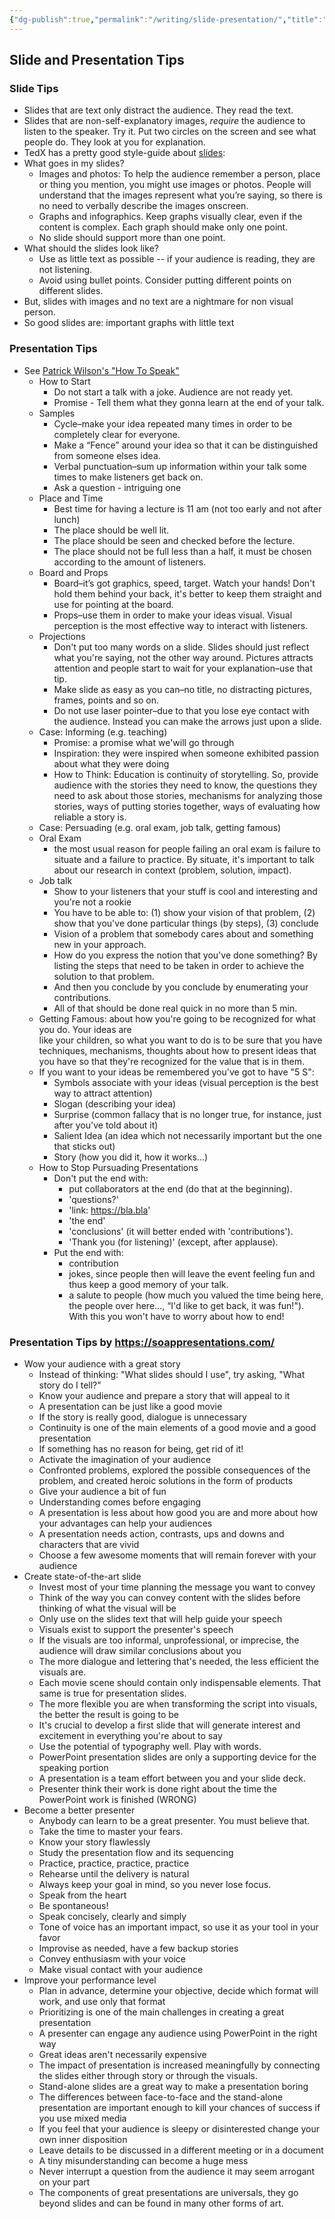 ```yaml
---
{"dg-publish":true,"permalink":"/writing/slide-presentation/","title":"slide-presentation","created":"2023-03-04T05:17:43.001+07:00","updated":"2025-08-07T06:03:02.572+07:00"}
---
```



## Slide and Presentation Tips

### Slide Tips

- Slides that are text only distract the audience. They read the text.
- Slides that are non-self-explanatory images, _require_ the audience to listen to the speaker. Try it. Put two circles on the screen and see what people do. They look at you for explanation.
- TedX has a pretty good style-guide about [slides](https://storage.ted.com/tedx/manuals/tedx_speaker_guide.pdf):
- What goes in my slides?
    - Images and photos: To help the audience remember a person, place or thing you mention, you might use images or photos. People will understand that the images represent what you’re saying, so there is no need to verbally describe the images onscreen.
    - Graphs and infographics. Keep graphs visually clear, even if the content is complex. Each graph should make only one point.
    - No slide should support more than one point.
- What should the slides look like?
    - Use as little text as possible -- if your audience is reading, they are not listening.
    - Avoid using bullet points. Consider putting different points on different slides.
- But, slides with images and no text are a nightmare for non visual person.
- So good slides are: important graphs with little text

### Presentation Tips

- See [Patrick Wilson's "How To Speak"](https://www.youtube.com/watch?v=Unzc731iCUY)
    - How to Start
        - Do not start a talk with a joke. Audience are not ready yet.
        - Promise - Tell them what they gonna learn at the end of your talk.
    - Samples
        - Cycle–make your idea repeated many times in order to be completely clear for everyone.
        - Make a “Fence” around your idea so that it can be distinguished from someone elses idea.
        - Verbal punctuation–sum up information within your talk some times to make listeners get back on.
        - Ask a question - intriguing one
    - Place and Time
        - Best time for having a lecture is 11 am (not too early and not after lunch)
        - The place should be well lit.
        - The place should be seen and checked before the lecture.
        - The place should not be full less than a half, it must be chosen according to the amount of listeners.
    - Board and Props
        - Board–it’s got graphics, speed, target. Watch your hands! Don't hold them behind your back, it's better to keep them straight and use for pointing at the board.
        - Props–use them in order to make your ideas visual. Visual perception is the most effective way to interact with listeners.
    - Projections
        - Don't put too many words on a slide. Slides should just reflect what you're saying, not the other way around. Pictures attracts attention and people start to wait for your explanation–use that tip.
        - Make slide as easy as you can–no title, no distracting pictures, frames, points and so on.
        - Do not use laser pointer–due to that you lose eye contact with the audience. Instead you can make the arrows just upon a slide.
    - Case: Informing (e.g. teaching)
        - Promise: a promise what we'will go through
        - Inspiration: they were inspired when someone exhibited passion about what they were doing
        - How to Think: Education is continuity of storytelling. So, provide audience with the stories they need to know, the questions they need to ask about those stories, mechanisms for analyzing those stories, ways of putting stories together, ways of evaluating how reliable a story is.
    - Case: Persuading (e.g. oral exam, job talk, getting famous)
    - Oral Exam
        - the most usual reason for people failing an oral exam is failure to situate and a failure to practice. By situate, it's important to talk about our research in context (problem, solution, impact).
    - Job talk
        - Show to your listeners that your stuff is cool and interesting and you're not a rookie
        - You have to be able to: (1) show your vision of that problem, (2) show that you've done particular things (by steps), (3) conclude
        - Vision of a problem that somebody cares about and something new in your approach.
        - How do you express the notion that you've done something? By listing the steps that need to be taken in order to achieve the solution to that problem.
        - And then you conclude by you conclude by enumerating your contributions.
        - All of that should be done real quick in no more than 5 min.
    - Getting Famous: about how you're going to be recognized for what you do. Your ideas are  
like your children, so what you want to do is to be sure that you have techniques, mechanisms, thoughts about how to present ideas that you have so that they're recognized for the value that is in them.
    - If you want to your ideas be remembered you've got to have "5 S":
        - Symbols associate with your ideas (visual perception is the best way to attract attention)
        - Slogan (describing your idea)
        - Surprise (common fallacy that is no longer true, for instance, just after you've told about it)
        - Salient Idea (an idea which not necessarily important but the one that sticks out)
        - Story (how you did it, how it works…)
    - How to Stop Pursuading Presentations
        - Don't put the end with:
            - put collaborators at the end (do that at the beginning).
            - 'questions?'
            - 'link: <https://bla.bla>'
            - 'the end'
            - 'conclusions' (it will better ended with 'contributions').
            - 'Thank you (for listening)' (except, after applause).
        - Put the end with:
            - contribution
            - jokes, since people then will leave the event feeling fun and thus keep a good memory of your talk.
            - a salute to people (how much you valued the time being here, the people over here…, “I'd like to get back, it was fun!"). With this you won't have to worry about how to end!

### Presentation Tips by <https://soappresentations.com/>

- Wow your audience with a great story
    - Instead of thinking: "What slides should I use", try asking, "What story do I tell?"
    - Know your audience and prepare a story that will appeal to it
    - A presentation can be just like a good movie
    - If the story is really good, dialogue is unnecessary
    - Continuity is one of the main elements of a good movie and a good presentation
    - If something has no reason for being, get rid of it!
    - Activate the imagination of your audience
    - Confronted problems, explored the possible consequences of the problem, and created heroic solutions in the form of products
    - Give your audience a bit of fun
    - Understanding comes before engaging
    - A presentation is less about how good you are and more about how your advantages can help your audiences
    - A presentation needs action, contrasts, ups and downs and characters that are vivid
    - Choose a few awesome moments that will remain forever with your audience
- Create state-of-the-art slide
    - Invest most of your time planning the message you want to convey
    - Think of the way you can convey content with the slides before thinking of what the visual will be
    - Only use on the slides text that will help guide your speech
    - Visuals exist to support the presenter's speech
    - If the visuals are too informal, unprofessional, or imprecise, the audience will draw similar conclusions about you
    - The more dialogue and lettering that's needed, the less efficient the visuals are.
    - Each movie scene should contain only indispensable elements. That same is true for presentation slides.
    - The more flexible you are when transforming the script into visuals, the better the result is going to be
    - It's crucial to develop a first slide that will generate interest and excitement in everything you're about to say
    - Use the potential of typography well. Play with words.
    - PowerPoint presentation slides are only a supporting device for the speaking portion
    - A presentation is a team effort between you and your slide deck.
    - Presenter think their work is done right about the time the PowerPoint work is finished (WRONG)
- Become a better presenter
    - Anybody can learn to be a great presenter. You must believe that.
    - Take the time to master your fears.
    - Know your story flawlessly
    - Study the presentation flow and its sequencing
    - Practice, practice, practice, practice
    - Rehearse until the delivery is natural
    - Always keep your goal in mind, so you never lose focus.
    - Speak from the heart
    - Be spontaneous!
    - Speak concisely, clearly and simply
    - Tone of voice has an important impact, so use it as your tool in your favor
    - Improvise as needed, have a few backup stories
    - Convey enthusiasm with your voice
    - Make visual contact with your audience
- Improve your performance level
    - Plan in advance, determine your objective, decide which format will work, and use only that format
    - Prioritizing is one of the main challenges in creating a great presentation
    - A presenter can engage any audience using PowerPoint in the right way
    - Great ideas aren't necessarily expensive
    - The impact of presentation is increased meaningfully by connecting the slides either through story or through the visuals.
    - Stand-alone slides are a great way to make a presentation boring
    - The differences between face-to-face and the stand-alone presentation are important enough to kill your chances of success if you use mixed media
    - If you feel that your audience is sleepy or disinterested change your own inner disposition
    - Leave details to be discussed in a different meeting or in a document
    - A tiny misunderstanding can become a huge mess
    - Never interrupt a question from the audience it may seem arrogant on your part
    - The components of great presentations are universals, they go beyond slides and can be found in many other forms of art.

